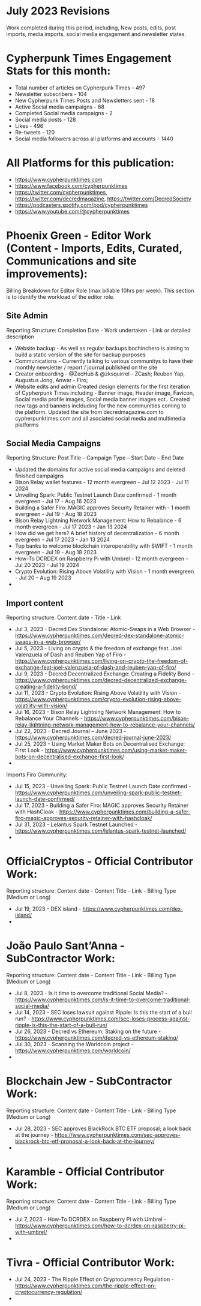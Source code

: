 # July 2023 Revisions
Work completed during this period, including, New posts, edits, post imports, media imports, social media engagement and newsletter states.

# Cypherpunk Times Engagement Stats for this month:
* Total number of articles on Cypherpunk Times -  497
* Newsletter subscribers - 104
* New Cypherpunk Times Posts and Newsletters sent - 18
* Active Social media campaigns - 68
* Completed Social media campaigns - 2
* Social media posts - 128
* Likes - 496
* Re-tweets - 120
* Social media followers across all platforms and accounts - 1440

# All Platforms for this publication:
* https://www.cypherpunktimes.com
* https://www.facebook.com/cypherpunktimes
* https://twitter.com/cypherpunktimes, https://twitter.com/decredmagazine, https://twitter.com/DecredSociety
* https://podcasters.spotify.com/pod/cypherpunktimes
* https://www.youtube.com/@cypherpunktimes


# Phoenix Green - Editor Work (Content - Imports, Edits, Curated, Communications and site improvements):

Billing Breakdown for Editor Role (max billable 10hrs per week).
This section is to identify the workload of the editor role.


## Site Admin
Reporting Structure: Completion Date - Work undertaken - Link or detailed description
* Website backup - As well as regular backups bochinchero is aiming to build a static version of the site for backup purposes 
* Communications - Currently talking to various communitys to have their monthly newsletter / report / journal published on the site
* Creator onboarding - @ZecHub & @zksquirrel - ZCash; Reuben Yap, Augustus Jong, Anwar - Firo;
* Website edits and admin
Created design elements for the first iteration of Cypherpunk Times including - Banner image, Header image, 
Favicon, Social media profile images, Social media banner images ect.. Created new tags and banners inclduding for the new communities 
coming to the platform. Updated the site from decredmagazine.com to cypherpunktimes.com and all asociated social media and multimedia platforms


## Social Media Campaigns 
Reporting Structure: Post Title – Campaign Type – Start Date – End Date
* Updated the domains for active social media campaigns and deleted finished campaigns 
* Bison Relay wallet features - 12 month evergreen - Jul 12 2023 - Jul 11 2024 
* Unveiling Spark: Public Testnet Launch Date confirmed - 1 month evergreen - Jul 17 - Aug 16 2023
* Building a Safer Firo: MAGIC approves Security Retainer with - 1 month evergreen - Jul 19 - Aug 18 2023
* Bison Relay Lightning Network Management: How to Rebalance - 6 month evergreen - Jul 17 2023 - Jan 13 2024
* How did we get here? A brief history of decentralization - 6 month evergreen - Jul 17 2023 - Jan 13 2024
* Top banks to welcome blockchain interoperability with SWIFT - 1 month evergreen - Jul 19 - Aug 18 2023
* How-To DCRDEX on Raspberry Pi with Umbrel - 12 month evergreen - Jul 20 2023 - Jul 19 2024
* Crypto Evolution: Rising Above Volatility with Vision - 1 month evergreen - Jul 20 - Aug 19 2023
* 

## Import content
Reporting structure: Content date - Title - Link
* Jul 3, 2023 - Decred Dex Standalone: Atomic-Swaps in a Web Browser - https://www.cypherpunktimes.com/decred-dex-standalone-atomic-swaps-in-a-web-browser/
* Jul 5, 2023 - Living on crypto & the freedom of exchange feat. Joel Valenzuela of Dash and Reuben Yap of Firo - https://www.cypherpunktimes.com/living-on-crypto-the-freedom-of-exchange-feat-joel-valenzuela-of-dash-and-reuben-yap-of-firo/
* Jul 9, 2023 - Decred Decentralized Exchange: Creating a Fidelity Bond - https://www.cypherpunktimes.com/decred-decentralized-exchange-creating-a-fidelity-bond/
* Jul 11, 2023 - Crypto Evolution: Rising Above Volatility with Vision - https://www.cypherpunktimes.com/crypto-evolution-rising-above-volatility-with-vision/
* Jul 16, 2023 - Bison Relay Lightning Network Management: How to Rebalance Your Channels - https://www.cypherpunktimes.com/bison-relay-lightning-network-management-how-to-rebalance-your-channels/
* Jul 22, 2023 - Decred Journal – June 2023 - https://www.cypherpunktimes.com/decred-journal-june-2023/
* Jul 25, 2023 - Using Market Maker Bots on Decentralised Exchange: First Look - https://www.cypherpunktimes.com/using-market-maker-bots-on-decentralised-exchange-first-look/
* 

Imports Firo Community:
* Jul 15, 2023 - Unveiling Spark: Public Testnet Launch Date confirmed - https://www.cypherpunktimes.com/unveiling-spark-public-testnet-launch-date-confirmed/
* Jul 17, 2023 - Building a Safer Firo: MAGIC approves Security Retainer with HashCloak - https://www.cypherpunktimes.com/building-a-safer-firo-magic-approves-security-retainer-with-hashcloak/
* Jul 31, 2023 - Lelantus Spark Testnet Launched - https://www.cypherpunktimes.com/lelantus-spark-testnet-launched/
* 

# OfficialCryptos - Official Contributor Work:
Reporting structure: Content date - Content Title - Link - Billing Type (Medium or Long)
* Jul 19, 2023 - DEX island - https://www.cypherpunktimes.com/dex-island/
* 

# João Paulo Sant’Anna - SubContractor Work:
Reporting structure: Content date - Content Title - Link - Billing Type (Medium or Long)
* Jul 8, 2023 - Is it time to overcome traditional Social Media? - https://www.cypherpunktimes.com/is-it-time-to-overcome-traditional-social-media/
* Jul 14, 2023 - SEC loses lawsuit against Ripple: Is this the start of a bull run? - https://www.cypherpunktimes.com/sec-loses-process-against-ripple-is-this-the-start-of-a-bull-run/
* Jul 26, 2023 - Decred vs Ethereum: Staking on the future - https://www.cypherpunktimes.com/decred-vs-ethereum-staking/
* Jul 30, 2023 - Scanning the Worldcoin project - https://www.cypherpunktimes.com/worldcoin/
* 

# Blockchain Jew - SubContractor Work:
Reporting structure: Content date - Content Title - Link - Billing Type (Medium or Long)
* Jul 28, 2023 - SEC approves BlackRock BTC ETF proposal; a look back at the journey - https://www.cypherpunktimes.com/sec-approves-blackrock-btc-etf-proposal-a-look-back-at-the-journey/
* 

# Karamble - Official Contributor Work:
Reporting structure: Content date - Content Title - Link - Billing Type (Medium or Long)
* Jul 7, 2023 - How-To DCRDEX on Raspberry Pi with Umbrel - https://www.cypherpunktimes.com/how-to-dcrdex-on-raspberry-pi-with-umbrel/
* 

# Tivra - Official Contributor Work:
* Jul 24, 2023 - The Ripple Effect on Cryptocurrency Regulation - https://www.cypherpunktimes.com/the-ripple-effect-on-cryptocurrency-regulation/
* 

